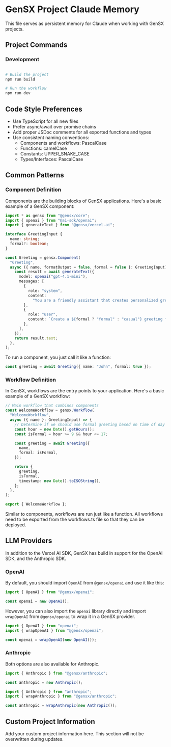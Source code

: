 # GenSX Project Claude Memory

<!-- BEGIN_MANAGED_SECTION -->
<!-- WARNING: Everything between BEGIN_MANAGED_SECTION and END_MANAGED_SECTION will be overwritten when updating @gensx/claude-md -->
<!-- Add your custom content outside of this section to preserve it during updates -->

This file serves as persistent memory for Claude when working with GenSX projects.

## Project Commands

### Development

```bash

# Build the project
npm run build

# Run the workflow
npm run dev
```

## Code Style Preferences

- Use TypeScript for all new files
- Prefer async/await over promise chains
- Add proper JSDoc comments for all exported functions and types
- Use consistent naming conventions:
  - Components and workflows: PascalCase
  - Functions: camelCase
  - Constants: UPPER_SNAKE_CASE
  - Types/Interfaces: PascalCase

## Common Patterns

### Component Definition

Components are the building blocks of GenSX applications. Here's a basic example of a GenSX component:

```typescript
import * as gensx from "@gensx/core";
import { openai } from "@ai-sdk/openai";
import { generateText } from "@gensx/vercel-ai";

interface GreetingInput {
  name: string;
  formal?: boolean;
}

const Greeting = gensx.Component(
  "Greeting",
  async ({ name, formatOutput = false, formal = false }: GreetingInput) => {
    const result = await generateText({
      model: openai("gpt-4.1-mini"),
      messages: [
        {
          role: "system",
          content:
            "You are a friendly assistant that creates personalized greetings. You can adjust your tone based on whether the greeting should be formal or informal.",
        },
        {
          role: "user",
          content: `Create a ${formal ? "formal" : "casual"} greeting for ${name}. Keep it concise and ${formal ? "professional" : "warm"}.`,
        },
      ],
    });
    return result.text;
  },
);
```

To run a component, you just call it like a function:

```typescript
const greeting = await Greeting({ name: "John", formal: true });
```

### Workflow Definition

In GenSX, workflows are the entry points to your application. Here's a basic example of a GenSX workflow:

```typescript
// Main workflow that combines components
const WelcomeWorkflow = gensx.Workflow(
  "WelcomeWorkflow",
  async ({ name }: GreetingInput) => {
    // Determine if we should use formal greeting based on time of day
    const hour = new Date().getHours();
    const isFormal = hour >= 9 && hour <= 17;

    const greeting = await Greeting({
      name,
      formal: isFormal,
    });

    return {
      greeting,
      isFormal,
      timestamp: new Date().toISOString(),
    };
  },
);

export { WelcomeWorkflow };
```

Similar to components, workflows are run just like a function. All workflows need to be exported from the workflows.ts file so that they can be deployed.

## LLM Providers

In addition to the Vercel AI SDK, GenSX has build in support for the OpenAI SDK, and the Anthropic SDK.

### OpenAI

By default, you should import `OpenAI` from `@gensx/openai` and use it like this:

```typescript
import { OpenAI } from "@gensx/openai";

const openai = new OpenAI();
```

However, you can also import the `openai` library directly and import `wrapOpenAI` from `@gensx/openai` to wrap it in a GenSX provider.

```typescript
import { OpenAI } from "openai";
import { wrapOpenAI } from "@gensx/openai";

const openai = wrapOpenAI(new OpenAI());
```

### Anthropic

Both options are also available for Anthropic.

```typescript
import { Anthropic } from "@gensx/anthropic";

const anthropic = new Anthropic();
```

```typescript
import { Anthropic } from "anthropic";
import { wrapAnthropic } from "@gensx/anthropic";

const anthropic = wrapAnthropic(new Anthropic());
```

<!-- END_MANAGED_SECTION -->

## Custom Project Information

Add your custom project information here. This section will not be overwritten during updates.

```

```
